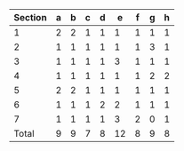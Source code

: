 
| Section | a   | b   | c   | d   | e   | f   | g   | h   |
| ------- | --- | --- | --- | --- | --- | --- | --- | --- |
| 1       | 2   | 2   | 1   | 1   | 1   | 1   | 1   | 1   |
| 2       | 1   | 1   | 1   | 1   | 1   | 1   | 3   | 1   |
| 3       | 1   | 1   | 1   | 1   | 3   | 1   | 1   | 1   |
| 4       | 1   | 1   | 1   | 1   | 1   | 1   | 2   | 2   |
| 5       | 2   | 2   | 1   | 1   | 1   | 1   | 1   | 1   |
| 6       | 1   | 1   | 1   | 2   | 2   | 1   | 1   | 1   |
| 7       | 1   | 1   | 1   | 1   | 3   | 2   | 0   | 1   |
| Total   | 9   | 9   | 7   | 8   | 12  | 8   | 9   | 8   |
